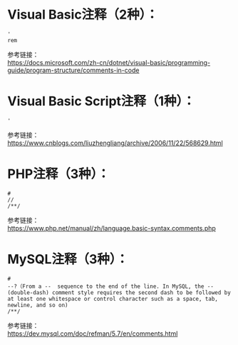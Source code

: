 # Visual Basic注释（2种）：
```
'
rem
```
参考链接：  
https://docs.microsoft.com/zh-cn/dotnet/visual-basic/programming-guide/program-structure/comments-in-code
# Visual Basic Script注释（1种）：  
```
'
```
参考链接：  
https://www.cnblogs.com/liuzhengliang/archive/2006/11/22/568629.html
# PHP注释（3种）：
```
#
//
/**/
```
参考链接：  
https://www.php.net/manual/zh/language.basic-syntax.comments.php
# MySQL注释（3种）：
```
#
--?（From a --  sequence to the end of the line. In MySQL, the --  (double-dash) comment style requires the second dash to be followed by at least one whitespace or control character such as a space, tab, newline, and so on)
/**/
```
参考链接：  
https://dev.mysql.com/doc/refman/5.7/en/comments.html
